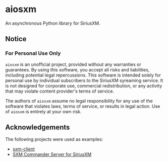 # aiosxm

An asynchronous Python library for SiriusXM.

## Notice
### For Personal Use Only
`aiosxm` is an unofficial project, provided without any warranties or guarantees. By using this software, you accept all risks and liabilities, including potential legal repercussions. This software is intended solely for personal use by individual subscribers to the SiriusXM syreaming service. It is not designed for corporate use, commercial redistribution, or any activity that may violate content provider's terms of service.

The authors of `aiosxm` assume no legal responsibility for any use of the software that violates laws, terms of service, or results in legal action. Use of `aiosxm` is entirely at your own risk.

## Acknowledgements

The following projects were used as examples:
- [sxm-client](https://github.com/AngellusMortis/sxm-client)
- [SXM Commander Server for SiriusXM](https://github.com/UiharuKazari2008/lizumi-sxm-rest-hander)
